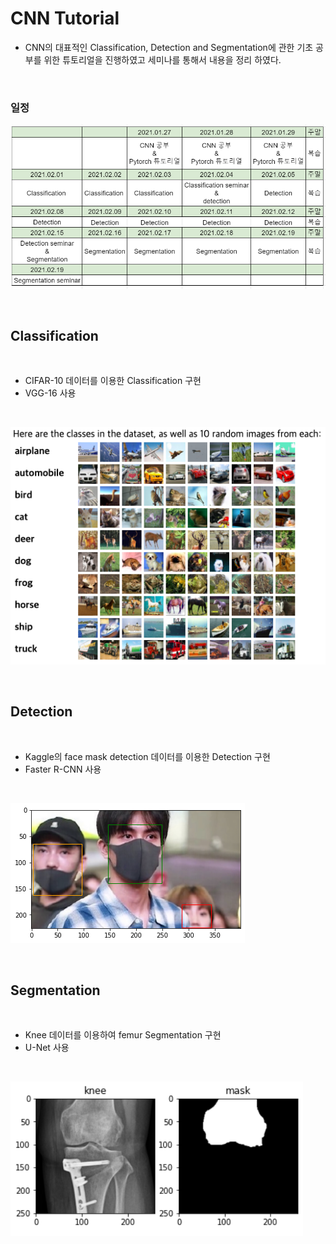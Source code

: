 # CNN Tutorial



- CNN의 대표적인 Classification, Detection and Segmentation에 관한 기초 공부를 위한 튜토리얼을 진행하였고 세미나를 통해서 내용을 정리 하였다.



<br/>

### 일정

![](./img/일정.PNG)



<br/>

## Classification

<br/>

- CIFAR-10 데이터를 이용한 Classification 구현
- VGG-16 사용

<br/>

![](./img/cls_cifar10.png)



<br/>

## Detection

<br/>

- Kaggle의 face mask detection 데이터를 이용한 Detection 구현
- Faster R-CNN 사용

<br/>

![](./img/detec_mask.png)







<br/>

## Segmentation

<br/>

- Knee 데이터를 이용하여 femur Segmentation 구현
- U-Net 사용



<br/>

![](./img/seg_knee.PNG)





<br/><br/>